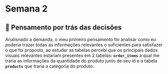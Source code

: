 # Semana 2

## 👀 Pensamento por trás das decisões
Analisnado a demanda, o meu primeiro pensamento foi analisar como eu poderia trazer todas as informações relevantes o suficientes para satisfazer o que foi proposto,
ao estudar as tabelas percebi que os principais dados visuais relevantes estariam presentes em 2 tabelas: **`order_items`** a qual me traria as informações da quantidade do produto junto de seu id e 
a tabela **`products`** que traria a categoria do produto. 
